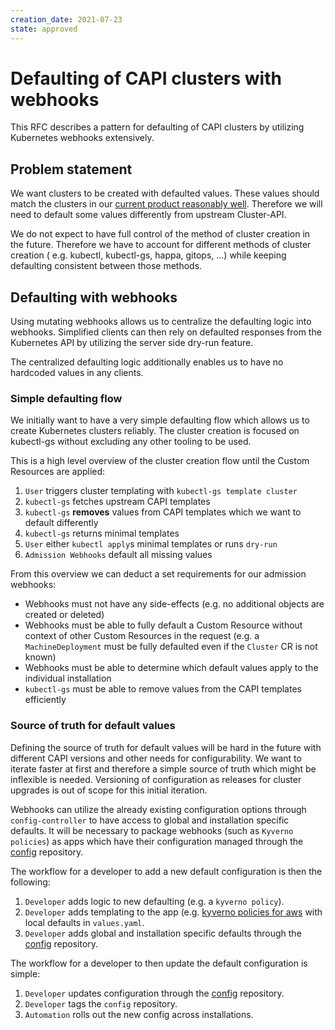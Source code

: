 ```yaml
---
creation_date: 2021-07-23
state: approved
---
```


# Defaulting of CAPI clusters with webhooks

This RFC describes a pattern for defaulting of CAPI clusters by utilizing Kubernetes webhooks extensively.

## Problem statement

We want clusters to be created with defaulted values.
These values should match the clusters in our [current product reasonably well](https://intranet.giantswarm.io/docs/product/pdr/006_capi-product-guidelines-values/).
Therefore we will need to default some values differently from upstream Cluster-API.

We do not expect to have full control of the method of cluster creation in the future.
Therefore we have to account for different methods of cluster creation ( e.g. kubectl, kubectl-gs, happa, gitops, ...) while keeping defaulting consistent between those methods.

## Defaulting with webhooks

Using mutating webhooks allows us to centralize the defaulting logic into webhooks.
Simplified clients can then rely on defaulted responses from the Kubernetes API by utilizing the server side dry-run feature.

The centralized defaulting logic additionally enables us to have no hardcoded values in any clients.

### Simple defaulting flow

We initially want to have a very simple defaulting flow which allows us to create Kubernetes clusters reliably.
The cluster creation is focused on kubectl-gs without excluding any other tooling to be used.

This is a high level overview of the cluster creation flow until the Custom Resources are applied:
1. `User` triggers cluster templating with `kubectl-gs template cluster`
2. `kubectl-gs` fetches upstream CAPI templates
3. `kubectl-gs` **removes** values from CAPI templates which we want to default differently
4. `kubectl-gs` returns minimal templates
5. `User` either `kubectl apply`s minimal templates or runs `dry-run`
6. `Admission Webhooks` default all missing values

From this overview we can deduct a set requirements for our admission webhooks:
- Webhooks must not have any side-effects (e.g. no additional objects are created or deleted)
- Webhooks must be able to fully default a Custom Resource without context of other Custom Resources in the request (e.g. a `MachineDeployment` must be fully defaulted even if the `Cluster` CR is not known)
- Webhooks must be able to determine which default values apply to the individual installation
- `kubectl-gs` must be able to remove values from the CAPI templates efficiently

### Source of truth for default values

Defining the source of truth for default values will be hard in the future with different CAPI versions and other needs for configurability.
We want to iterate faster at first and therefore a simple source of truth which might be inflexible is needed.
Versioning of configuration as releases for cluster upgrades is out of scope for this initial iteration.

Webhooks can utilize the already existing configuration options through `config-controller` to have access to global and installation specific defaults.
It will be necessary to package webhooks (such as `Kyverno policies`) as apps which have their configuration managed through the [config](https://github.com/giantswarm/config) repository.

The workflow for a developer to add a new default configuration is then the following:
1. `Developer` adds logic to new defaulting (e.g. a `kyverno policy`).
2. `Developer` adds templating to the app (e.g. [kyverno policies for aws](https://github.com/giantswarm/kyverno-policies/blob/release-v0.13.x/helm/policies-aws/values.yaml) with local defaults in `values.yaml`.
3. `Developer` adds global and installation specific defaults through the [config](https://github.com/giantswarm/config) repository.

The workflow for a developer to then update the default configuration is simple:
1. `Developer` updates configuration through the [config](https://github.com/giantswarm/config) repository.
2. `Developer` tags the `config` repository.
3. `Automation` rolls out the new config across installations.
